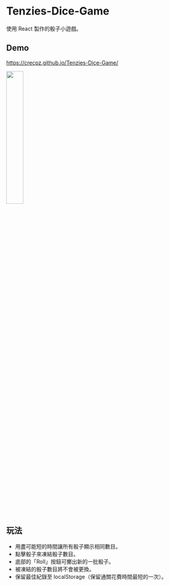 # Tenzies-Dice-Game
 使用 React 製作的骰子小遊戲。

## Demo
https://crecpz.github.io/Tenzies-Dice-Game/

<img src="https://user-images.githubusercontent.com/81663340/200179650-5078d1a1-f186-4400-ac9d-89e949e1e11f.gif" width="30%" />

## 玩法
- 用盡可能短的時間讓所有骰子顯示相同數目。
- 點擊骰子來凍結骰子數目。
- 底部的「Roll」按鈕可擲出新的一批骰子。
- 被凍結的骰子數目將不會被更換。
- 保留最佳紀錄至 localStorage（保留通關花費時間最短的一次）。
